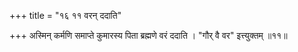+++
title = "१६ ११ वरन् ददाति"

+++
अस्मिन् कर्मणि समाप्ते कुमारस्य पिता ब्रह्मणे वरं ददाति ।
"गौर् वै वर" इत्त्युक्तम् ॥११॥
